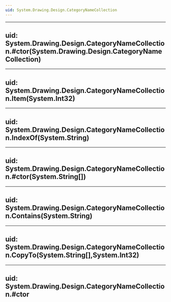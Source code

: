 ```yaml
---
uid: System.Drawing.Design.CategoryNameCollection
---
```


---
uid: System.Drawing.Design.CategoryNameCollection.#ctor(System.Drawing.Design.CategoryNameCollection)
---

---
uid: System.Drawing.Design.CategoryNameCollection.Item(System.Int32)
---

---
uid: System.Drawing.Design.CategoryNameCollection.IndexOf(System.String)
---

---
uid: System.Drawing.Design.CategoryNameCollection.#ctor(System.String[])
---

---
uid: System.Drawing.Design.CategoryNameCollection.Contains(System.String)
---

---
uid: System.Drawing.Design.CategoryNameCollection.CopyTo(System.String[],System.Int32)
---

---
uid: System.Drawing.Design.CategoryNameCollection.#ctor
---
